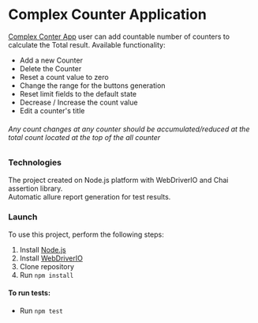 # Complex Counter Application

[Complex Conter App](https://likejean.github.io/homework-5/)
user can add countable number of counters to calculate the Total result.
Available functionality: 
* Add a new Counter
* Delete the Counter
* Reset a count value to zero
* Change the range for the buttons generation
* Reset limit fields to the default state
* Decrease / Increase the count value
* Edit a counter's title
 ###### Any count changes at any counter should be accumulated/reduced at the total count located at the top of the all counter
### Technologies
The project created on Node.js platform with WebDriverIO and Chai assertion library.  
Automatic allure report generation for test results.
### Launch
To use this project, perform the following steps:
1. Install [Node.js](https://nodejs.org/en/)
2. Install [WebDriverIO](https://webdriver.io/docs/gettingstarted.html) 
3. Clone repository
4. Run `npm install`

#### To run tests:
* Run `npm test`
